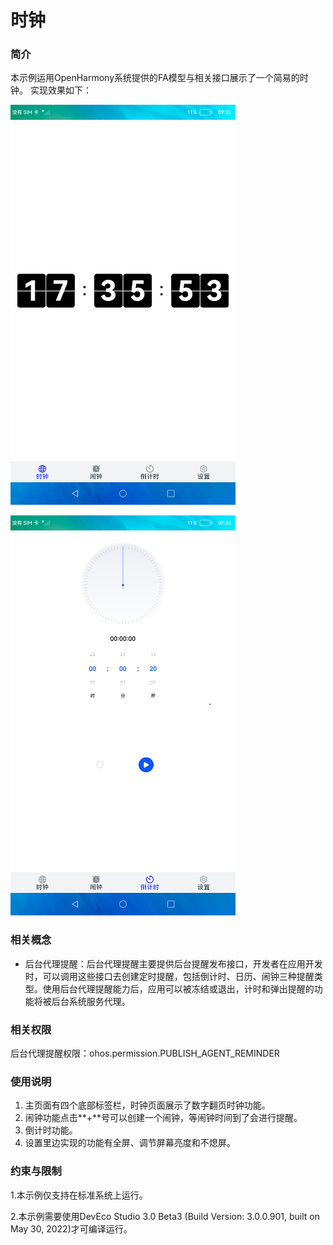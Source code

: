 # 时钟

### 简介

 本示例运用OpenHarmony系统提供的FA模型与相关接口展示了一个简易的时钟。 实现效果如下：

![FlipClock](screenshots/devices/FlipClock.png)

![CountDown](screenshots/devices/CountDown.png)

### 相关概念

- 后台代理提醒：后台代理提醒主要提供后台提醒发布接口，开发者在应用开发时，可以调用这些接口去创建定时提醒，包括倒计时、日历、闹钟三种提醒类型。使用后台代理提醒能力后，应用可以被冻结或退出，计时和弹出提醒的功能将被后台系统服务代理。

### 相关权限

后台代理提醒权限：ohos.permission.PUBLISH_AGENT_REMINDER

### 使用说明

1. 主页面有四个底部标签栏，时钟页面展示了数字翻页时钟功能。
2. 闹钟功能点击**+**号可以创建一个闹钟，等闹钟时间到了会进行提醒。
3. 倒计时功能。
4. 设置里边实现的功能有全屏、调节屏幕亮度和不熄屏。

### 约束与限制

1.本示例仅支持在标准系统上运行。

2.本示例需要使用DevEco Studio 3.0 Beta3 (Build Version: 3.0.0.901, built on May 30, 2022)才可编译运行。
